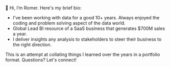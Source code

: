 👋 Hi, I’m Romer. Here's my brief bio:

- I've been working with data for a good 10+ years. Always enjoyed the coding and problem solving aspect of the data world. 
- Global Lead BI resource of a SaaS business that generates $700M sales a year.
- I deliver insights any analysis to stakeholders to steer their business to the right direction.

This is an attempt at collating things I learned over the years in a portfolio format. Questions? Let's connect! 
<!---
- I am open to opportunities in the data space. Let's connect!
--->


<!---
Romer-D/Romer-D is a ✨ special ✨ repository because its `README.md` (this file) appears on your GitHub profile.
You can click the Preview link to take a look at your changes.
--->
